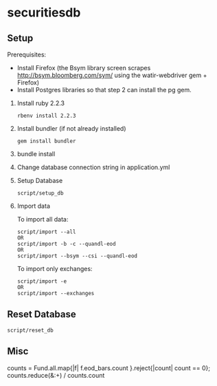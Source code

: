securitiesdb
============

## Setup

Prerequisites:
- Install Firefox (the Bsym library screen scrapes http://bsym.bloomberg.com/sym/ using the watir-webdriver gem + Firefox)
- Install Postgres libraries so that step 2 can install the pg gem.


1. Install ruby 2.2.3
   ```
   rbenv install 2.2.3
   ```

2. Install bundler (if not already installed)
   ```
   gem install bundler
   ```
3. bundle install
4. Change database connection string in application.yml
5. Setup Database
   ```
   script/setup_db
   ```

6. Import data

   To import all data:
   ```
   script/import --all
   OR
   script/import -b -c --quandl-eod
   OR
   script/import --bsym --csi --quandl-eod
   ```

   To import only exchanges:
   ```
   script/import -e
   OR
   script/import --exchanges
   ```

## Reset Database

```
script/reset_db
```

## Misc

counts = Fund.all.map{|f| f.eod_bars.count }.reject{|count| count == 0}; counts.reduce(&:+) / counts.count

